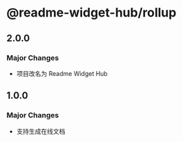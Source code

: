 # @readme-widget-hub/rollup

## 2.0.0

### Major Changes

- 项目改名为 Readme Widget Hub

## 1.0.0

### Major Changes

- 支持生成在线文档
